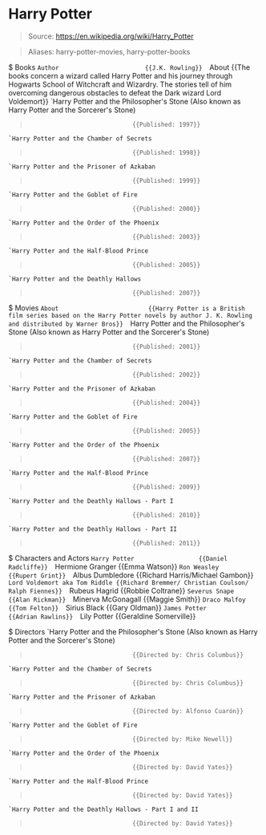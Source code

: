 # Harry Potter

> Source: https://en.wikipedia.org/wiki/Harry_Potter

> Aliases: harry-potter-movies, harry-potter-books

$ Books
    `Author                        {{J.K. Rowling}} 
    `About                         {{The books concern a wizard called Harry Potter and his journey through Hogwarts School of Witchcraft and Wizardry. The stories tell of him overcoming dangerous obstacles to defeat the Dark wizard Lord Voldemort}} 
    `Harry Potter and the Philosopher's Stone (Also known as Harry Potter and the Sorcerer's Stone)
>                                  {{Published: 1997}} 
    `Harry Potter and the Chamber of Secrets
>                                  {{Published: 1998}} 
    `Harry Potter and the Prisoner of Azkaban
>                                  {{Published: 1999}} 
    `Harry Potter and the Goblet of Fire
>                                  {{Published: 2000}} 
    `Harry Potter and the Order of the Phoenix
>                                  {{Published: 2003}} 
    `Harry Potter and the Half-Blood Prince
>                                  {{Published: 2005}} 
    `Harry Potter and the Deathly Hallows
>                                  {{Published: 2007}} 

$ Movies
    `About                         {{Harry Potter is a British film series based on the Harry Potter novels by author J. K. Rowling and distributed by Warner Bros}} 
    `Harry Potter and the Philosopher's Stone (Also known as Harry Potter and the Sorcerer's Stone)
>                                  {{Published: 2001}} 
    `Harry Potter and the Chamber of Secrets
>                                  {{Published: 2002}} 
    `Harry Potter and the Prisoner of Azkaban
>                                  {{Published: 2004}} 
    `Harry Potter and the Goblet of Fire
>                                  {{Published: 2005}} 
    `Harry Potter and the Order of the Phoenix
>                                  {{Published: 2007}} 
    `Harry Potter and the Half-Blood Prince
>                                  {{Published: 2009}} 
    `Harry Potter and the Deathly Hallows - Part I
>                                  {{Published: 2010}} 
    `Harry Potter and the Deathly Hallows - Part II
>                                  {{Published: 2011}} 

$ Characters and Actors
    `Harry Potter                  {{Daniel Radcliffe}} 
    `Hermione Granger              {{Emma Watson}} 
    `Ron Weasley                   {{Rupert Grint}} 
    `Albus Dumbledore              {{Richard Harris/Michael Gambon}} 
    `Lord Voldemort aka Tom Riddle {{Richard Bremmer/ Christian Coulson/ Ralph Fiennes}} 
    `Rubeus Hagrid                 {{Robbie Coltrane}} 
    `Severus Snape                 {{Alan Rickman}} 
    `Minerva McGonagall            {{Maggie Smith}} 
    `Draco Malfoy                  {{Tom Felton}} 
    `Sirius Black                  {{Gary Oldman}} 
    `James Potter                  {{Adrian Rawlins}} 
    `Lily Potter                   {{Geraldine Somerville}} 

$ Directors
    `Harry Potter and the Philosopher's Stone (Also known as Harry Potter and the Sorcerer's Stone)
>                                  {{Directed by: Chris Columbus}} 
    `Harry Potter and the Chamber of Secrets
>                                  {{Directed by: Chris Columbus}} 
    `Harry Potter and the Prisoner of Azkaban
>                                  {{Directed by: Alfonso Cuarón}} 
    `Harry Potter and the Goblet of Fire
>                                  {{Directed by: Mike Newell}} 
    `Harry Potter and the Order of the Phoenix
>                                  {{Directed by: David Yates}} 
    `Harry Potter and the Half-Blood Prince
>                                  {{Directed by: David Yates}} 
    `Harry Potter and the Deathly Hallows - Part I and II
>                                  {{Directed by: David Yates}} 

